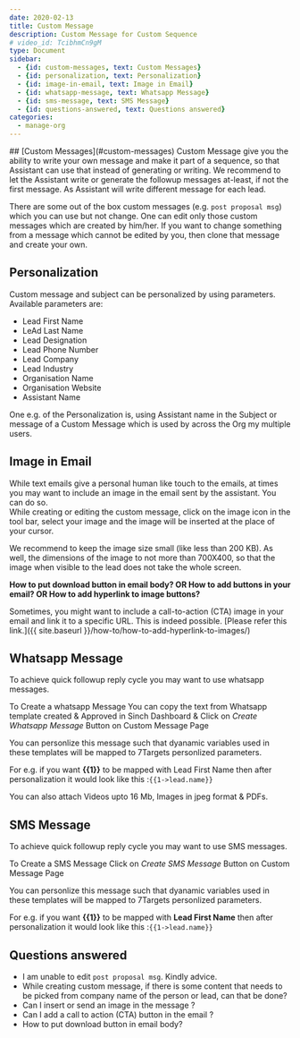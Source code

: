 ```yaml
---
date: 2020-02-13
title: Custom Message 
description: Custom Message for Custom Sequence
# video_id: TcibhmCn9gM
type: Document
sidebar:
  - {id: custom-messages, text: Custom Messages}
  - {id: personalization, text: Personalization}
  - {id: image-in-email, text: Image in Email}
  - {id: whatsapp-message, text: Whatsapp Message}
  - {id: sms-message, text: SMS Message}
  - {id: questions-answered, text: Questions answered}
categories:
  - manage-org
---
```


<a name="custom-messages"/>
## [Custom Messages](#custom-messages)
Custom Message give you the ability to write your own message and make it part of a sequence, so that Assistant can use that instead of generating or writing.  
We recommend to let the Assistant write or generate the followup messages at-least, if not the first message. As Assistant will write different message for each lead.

There are some out of the box custom messages (e.g. `post proposal msg`) which you can use but not change. One can edit only those custom messages which are created by him/her. If you want to change something from a message which cannot be edited by you, then clone that message and create your own.

## Personalization 
Custom message and subject can be personalized by using parameters. Available parameters are: 
- Lead First Name
- LeAd Last Name
- Lead Designation
- Lead Phone Number
- Lead Company
- Lead Industry
- Organisation Name
- Organisation Website
- Assistant Name

One e.g. of the Personalization is, using Assistant name in the Subject or message of a Custom Message which is used by across the Org my multiple users. 

## Image in Email
While text emails give a personal human like touch to the emails, at times you may want to include an image in the email sent by the assistant. You can do so.  
While creating or editing the custom message, click on the image icon in the tool bar, select your image and the image will be inserted at the place of your cursor. 

We recommend to keep the image size small (like less than 200 KB). As well, the dimensions of the image to not more than 700X400, so that the image when visible to the lead does not take the whole screen.

**How to put download button in email body? OR How to add buttons in your email?  OR How to add hyperlink to image buttons?**  

Sometimes, you might want to include a call-to-action (CTA) image in your email and link it to a specific URL. This is indeed possible. 
[Please refer this link.]({{ site.baseurl }}/how-to/how-to-add-hyperlink-to-images/)

## Whatsapp Message
To achieve quick followup reply cycle you may want to use whatsapp messages.

To Create a whatsapp Message You can copy the text from Whatsapp template created & Approved in Sinch Dashboard & Click on _Create Whatsapp Message_ Button on Custom Message Page

You can personlize this message such that dyanamic variables used in these templates will be mapped to 7Targets personlized parameters.

For e.g. if you want **{{1}}** to be mapped with Lead First Name then after personalization it would look like this :```{{1->lead.name}}```

You can also attach Videos upto 16 Mb, Images in jpeg format & PDFs.

## SMS Message
To achieve quick followup reply cycle you may want to use SMS messages.

To Create a SMS Message Click on _Create SMS Message_ Button on Custom Message Page

You can personlize this message such that dyanamic variables used in these templates will be mapped to 7Targets personlized parameters.

For e.g. if you want **{{1}}** to be mapped with **Lead First Name** then after personalization it would look like this :```{{1->lead.name}}```


## Questions answered
- I am unable to edit `post proposal msg`. Kindly advice.
- While creating custom message, if there is some content that needs to be picked from company name of the person or lead, can that be done?
- Can I insert or send an image in the message ? 
- Can I add a call to action (CTA) button in the email ?
- How to put download button in email body?
